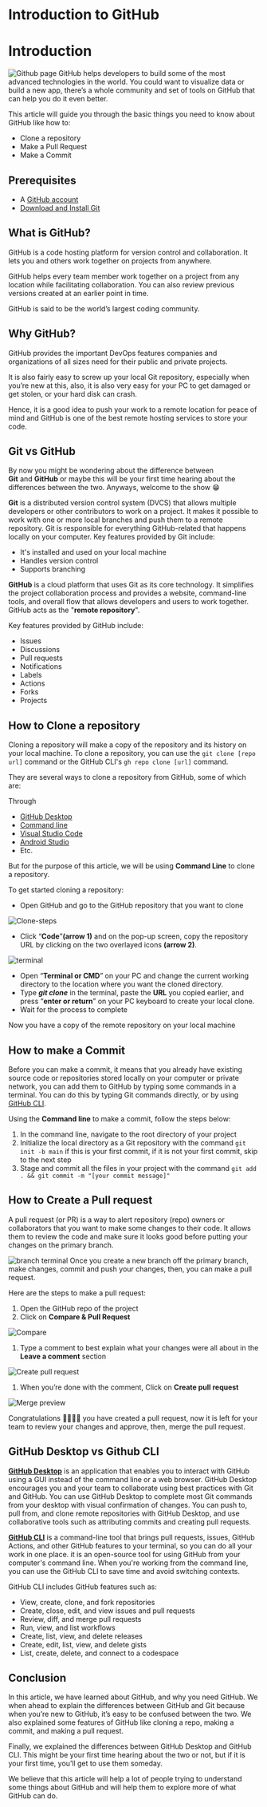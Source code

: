 # Introduction to GitHub

# Introduction
![Github page](https://res.cloudinary.com/utibe/image/upload/v1665096519/Technical%20writing/Screenshot_2022-10-06_at_4.13.08_PM_prnfdw.png)
GitHub helps developers to build some of the most advanced technologies in the world. You could want to visualize data or build a new app, there’s a whole community and set of tools on GitHub that can help you do it even better.

This article will guide you through the basic things you need to know about GitHub like how to: 

- Clone a repository
- Make a Pull Request
- Make a Commit

## **Prerequisites**

- A [GitHub account](https://github.com/)
- [Download and Install Git](https://git-scm.com/downloads)

## What is GitHub?

GitHub is a code hosting platform for version control and collaboration. It lets you and others work together on projects from anywhere.

GitHub helps every team member work together on a project from any location while facilitating collaboration. You can also review previous versions created at an earlier point in time.

GitHub is said to be the world’s largest coding community.

## Why GitHub?

GitHub provides the important DevOps features companies and organizations of all sizes need for their public and private projects.

It is also fairly easy to screw up your local Git repository, especially when you’re new at this, also, it is also very easy for your PC to get damaged or get stolen, or your hard disk can crash.

Hence, it is a good idea to push your work to a remote location for peace of mind and GitHub is one of the best remote hosting services to store your code. 

## Git vs GitHub

By now you might be wondering about the difference between **Git** and **GitHub** or maybe this will be your first time hearing about the differences between the two. Anyways, welcome to the show 😁

**Git** is a distributed version control system (DVCS) that allows multiple developers or other contributors to work on a project. It makes it possible to work with one or more local branches and push them to a remote repository. Git is responsible for everything GitHub-related that happens locally on your computer. Key features provided by Git include:

- It's installed and used on your local machine
- Handles version control
- Supports branching

**GitHub** is a cloud platform that uses Git as its core technology. It simplifies the project collaboration process and provides a website, command-line tools, and overall flow that allows developers and users to work together. GitHub acts as the "**remote repository**".

Key features provided by GitHub include:

- Issues
- Discussions
- Pull requests
- Notifications
- Labels
- Actions
- Forks
- Projects

## How to Clone a repository

Cloning a repository will make a copy of the repository and its history on your local machine. To clone a repository, you can use the `git clone [repo url]` command or the GitHub CLI's `gh repo clone [url]` command.

They are several ways to clone a repository from GitHub, some of which are:

Through

- [GitHub Desktop](https://desktop.github.com/)
- [Command line](https://tutorial.djangogirls.org/en/intro_to_command_line/)
- [Visual Studio Code](https://code.visualstudio.com/)
- [Android Studio](https://developer.android.com/studio)
- Etc.

But for the purpose of this article, we will be using **Command Line** to clone a repository.

To get started cloning a repository: 

- Open GitHub and go to the GitHub repository that you want to clone

![Clone-steps](https://res.cloudinary.com/utibe/image/upload/v1665096518/Technical%20writing/Screenshot_2022-10-06_at_4.16.52_PM_shwnlc.png)

- Click “**Code**”**(arrow 1)** and on the pop-up screen, copy the repository URL by clicking on the two overlayed icons **(arrow 2)**.

![terminal](https://res.cloudinary.com/utibe/image/upload/v1665097347/Technical%20writing/Screenshot_2022-10-06_at_4.47.39_PM_cpgkpu.png)

- Open “**Terminal or CMD**” on your PC and change the current working directory to the location where you want the cloned directory.
- Type ***git clone*** in the terminal, paste the **URL** you copied earlier, and press “**enter or return**” on your PC keyboard to create your local clone.
- Wait for the process to complete

Now you have a copy of the remote repository on your local machine

## How to make a Commit

Before you can make a commit, it means that you already have existing source code or repositories stored locally on your computer or private network, you can add them to GitHub by typing some commands in a terminal. You can do this by typing Git commands directly, or by using [GitHub CLI](https://docs.github.com/en/github-cli/github-cli/about-github-cli).

Using the **Command line** to make a commit, follow the steps below: 

1. In the command line, navigate to the root directory of your project
2. Initialize the local directory as a Git repository with the command `git init -b main` if this is your first commit, if it is not your first commit, skip to the next step
3. Stage and commit all the files in your project with the command `git add . && git commit -m "[your commit message]"`

## How to Create a Pull request

A pull request (or PR) is a way to alert repository (repo) owners or collaborators that you want to make some changes to their code. It allows them to review the code and make sure it looks good before putting your changes on the primary branch.

![branch terminal](https://res.cloudinary.com/utibe/image/upload/v1665238005/Technical%20writing/Screenshot_2022-10-08_at_2.59.57_PM_leyrif.png)
Once you create a new branch off the primary branch, make changes, commit and push your changes, then, you can make a pull request.

Here are the steps to make a pull request:

1. Open the GitHub repo of the project
2. Click on **Compare & Pull Request**

![Compare](https://res.cloudinary.com/utibe/image/upload/v1665239105/Technical%20writing/Screenshot_2022-10-08_at_3.08.25_PM_aux9ud.png)

1. Type a comment to best explain what your changes were all about in the **Leave a comment** section

![Create pull request](https://res.cloudinary.com/utibe/image/upload/v1665239105/Technical%20writing/Screenshot_2022-10-08_at_3.11.31_PM_m1mfx6.png)

1. When you’re done with the comment, Click on **Create pull request**

![Merge preview](https://res.cloudinary.com/utibe/image/upload/v1665239105/Technical%20writing/Screenshot_2022-10-08_at_3.20.06_PM_zwqw2w.png)

Congratulations 🥳🥳👏👏 you have created a pull request, now it is left for your team to review your changes and approve, then, merge the pull request.

## GitHub Desktop vs Github CLI

**[GitHub Desktop](https://docs.github.com/en/desktop/installing-and-configuring-github-desktop/overview/getting-started-with-github-desktop)** is an application that enables you to interact with GitHub using a GUI instead of the command line or a web browser. GitHub Desktop encourages you and your team to collaborate using best practices with Git and GitHub. You can use GitHub Desktop to complete most Git commands from your desktop with visual confirmation of changes. You can push to, pull from, and clone remote repositories with GitHub Desktop, and use collaborative tools such as attributing commits and creating pull requests.

**[GitHub CLI](https://docs.github.com/en/github-cli/github-cli/about-github-cli)** is a command-line tool that brings pull requests, issues, GitHub Actions, and other GitHub features to your terminal, so you can do all your work in one place. it is an open-source tool for using GitHub from your computer's command line. When you're working from the command line, you can use the GitHub CLI to save time and avoid switching contexts.

GitHub CLI includes GitHub features such as:

- View, create, clone, and fork repositories
- Create, close, edit, and view issues and pull requests
- Review, diff, and merge pull requests
- Run, view, and list workflows
- Create, list, view, and delete releases
- Create, edit, list, view, and delete gists
- List, create, delete, and connect to a codespace

## Conclusion

In this article, we have learned about GitHub, and why you need GitHub. We when ahead to explain the differences between GitHub and Git because when you’re new to GitHub, it’s easy to be confused between the two.  We also explained some features of GitHub like cloning a repo, making a commit, and making a pull request.

Finally, we explained the differences between GitHub Desktop and GitHub CLI. This might be your first time hearing about the two or not, but if it is your first time, you’ll get to use them someday.

We believe that this article will help a lot of people trying to understand some things about GitHub and will help them to explore more of what GitHub can do.